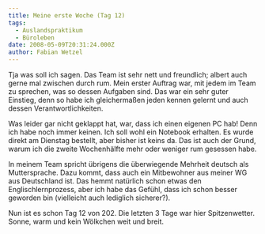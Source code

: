 ```yaml
---
title: Meine erste Woche (Tag 12)
tags:
  - Auslandspraktikum
  - Büroleben
date: 2008-05-09T20:31:24.000Z
author: Fabian Wetzel
---
```


Tja was soll ich sagen. Das Team ist sehr nett und freundlich; albert auch gerne mal zwischen durch rum. Mein erster Auftrag war, mit jedem im Team zu sprechen, was so dessen Aufgaben sind. Das war ein sehr guter Einstieg, denn so habe ich gleichermaßen jeden kennen gelernt und auch dessen Verantwortlichkeiten.

Was leider gar nicht geklappt hat, war, dass ich einen eigenen PC hab! Denn ich habe noch immer keinen. Ich soll wohl ein Notebook erhalten. Es wurde direkt am Dienstag bestellt, aber bisher ist keins da. Das ist auch der Grund, warum ich die zweite Wochenhälfte mehr oder weniger rum gesessen habe.

In meinem Team spricht übrigens die überwiegende Mehrheit deutsch als Muttersprache. Dazu kommt, dass auch ein Mitbewohner aus meiner WG aus Deutschland ist. Das hemmt natürlich schon etwas den Englischlernprozess, aber ich habe das Gefühl, dass ich schon besser geworden bin (vielleicht auch lediglich sicherer?).

Nun ist es schon Tag 12 von 202\. Die letzten 3 Tage war hier Spitzenwetter. Sonne, warm und kein Wölkchen weit und breit.


